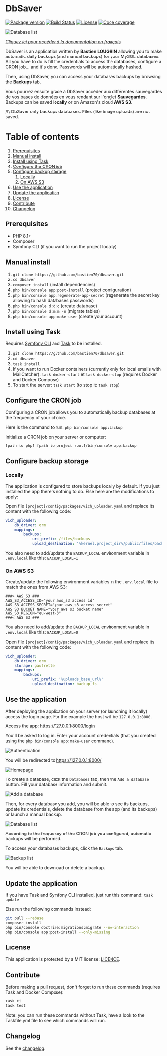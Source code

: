 # DbSaver

[![Package version](https://img.shields.io/github/v/release/bastien70/dbsaver.svg?style=flat-square)](https://github.com/bastien70/dbsaver/releases)
[![Build Status](https://img.shields.io/github/workflow/status/bastien70/dbsaver/Continuous%20Integration/main?style=flat-square)](https://github.com/bastien70/dbsaver/actions?query=workflow%3A"Continuous+Integration"+branch%3Amain)
[![License](https://img.shields.io/badge/license-MIT-red.svg?style=flat-square)](LICENSE)
[![Code coverage](https://img.shields.io/codecov/c/github/bastien70/dbsaver?style=flat-square)](https://codecov.io/gh/bastien70/dbsaver/branch/main)

![Database list](images/database-list-en.png?raw=true)

*[Cliquez ici pour accéder à la documentation en français](french.md)*

DbSaver is an application written by **Bastien LOUGHIN** allowing you to make automatic daily backups (and manual backups) for your MySQL databases.
All you have to do is fill the credentials to access the databases, configure a CRON job... and it's done.
Passwords will be automatically hashed.

Then, using DbSaver, you can access your databases backups by browsing the **Backups** tab.

Vous pourrez ensuite grâce à DbSaver accéder aux différentes sauvegardes de vos bases de données en vous rendant sur l'onglet **Sauvegardes**.
Backups can be saved **locally** or on Amazon's cloud **AWS S3**.

/!\ DbSaver only backups databases. Files (like image uploads) are not saved.

# Table of contents

1. [Prerequisites](#prerequisites)
1. [Manual install](#manual-install)
1. [Install using Task](#task-install)
1. [Configure the CRON job](#cron)
1. [Configure backup storage](#storage-config)
    1. [Locally](#local-storage)
    1. [On AWS S3](#aws-storage)
1. [Use the application](#use-app)
1. [Update the application](#update-app)
1. [License](#license)
1. [Contribute](#contribute)
1. [Changelog](#changelog)
    
    
## Prerequisites <a name="prerequisites"></a>

* PHP 8.1+
* Composer
* Symfony CLI (if you want to run the project locally)

## Manual install <a name="manual-install"></a>

1. `git clone https://github.com/bastien70/dbsaver.git`
1. `cd dbsaver`
1. `composer install` (install dependencies)
1. `php bin/console app:post-install` (project configuration)
1. `php bin/console app:regenerate-app-secret` (regenerate the secret key allowing to hash databases passwords)
1. `php bin/console d:d:c` (create database)
1. `php bin/console d:m:m -n` (migrate tables)
1. `php bin/console app:make-user` (create your account)

## Install using Task <a name="task-install"></a>

Requires [Symfony CLI](https://symfony.com/download) and [Task](https://taskfile.dev/) to be installed.

1. `git clone https://github.com/bastien70/dbsaver.git`
1. `cd dbsaver`
1. `task install`
1. If you want to run Docker containers (currently only for local emails with MailCatcher): `task docker-start` et `task docker-stop` (requires Docker and Docker Compose)
1. To start the server: `task start` (to stop it: `task stop`)

## Configure the CRON job <a name="cron"></a>

Configuring a CRON job allows you to automatically backup databases at the frequency of your choice.

Here is the command to run: `php bin/console app:backup`

Initialize a CRON job on your server or computer:

`[path to php] [path to project root]/bin/console app:backup`

## Configure backup storage <a name="storage-config"></a>

### Locally <a name="local-storage"></a>

The application is configured to store backups locally by default.
If you just installed the app there's nothing to do.
Else here are the modifications to apply:

Open file `[project]/config/packages/vich_uploader.yaml` and replace its content with the following code:

```yaml
vich_uploader:
    db_driver: orm
    mappings:
        backups:
            uri_prefix: /files/backups
            upload_destination: '%kernel.project_dir%/public/files/backups'
```

You also need to add/update the `BACKUP_LOCAL` environment variable in `.env.local` like this:
`BACKUP_LOCAL=1`

### On AWS S3 <a name="aws-storage"></a>

Create/update the following environment variables in the `.env.local` file to match the ones from AWS S3:

```
###> AWS_S3 ###
AWS_S3_ACCESS_ID="your aws_s3 access id"
AWS_S3_ACCESS_SECRET="your aws_s3 access secret"
AWS_S3_BUCKET_NAME="your aws_s3 bucket name"
AWS_S3_REGION="eu-west-3"
###< AWS S3 ###
```

You also need to add/update the `BACKUP_LOCAL` environment variable in `.env.local` like this:
`BACKUP_LOCAL=0`

Open file `[project]/config/packages/vich_uploader.yaml` and replace its content with the following code:

```yaml
vich_uploader:
    db_driver: orm
    storage: gaufrette
    mappings:
        backups:
            uri_prefix: '%uploads_base_url%'
            upload_destination: backup_fs
```

## Use the application <a name="use-app"></a>

After deploying the application on your server (or launching it locally) access the login page.
For the example the host will be `127.0.0.1:8000`.

Access the app: https://127.0.0.1:8000/login

You'll be asked to log in. Enter your account credentials (that you created using the `php bin/console app:make-user` command).

![Authentication](images/login-en.png?raw=true)

You will be redirected to https://127.0.0.1:8000/

![Homepage](images/home-en.png?raw=true)

To create a database, click the `Databases` tab, then the `Add a database` button.
Fill your database information and submit.

![Add a database](images/database-create-en.png?raw=true)

Then, for every database you add, you will be able to see its backups, update its credentials, delete the database from the app (and its backups) or launch a manual backup.

![Database list](images/database-list-en.png?raw=true)

According to the frequency of the CRON job you configured, automatic backups will be performed.

To access your databases backups, click the `Backups` tab.

![Backup list](images/backup-list-en.png?raw=true)

You will be able to download or delete a backup.

## Update the application <a name="update-app"></a>

If you have Task and Symfony CLI installed, just run this command: `task update`

Else run the following commands instead:

```bash
git pull --rebase
composer install
php bin/console doctrine:migrations:migrate --no-interaction
php bin/console app:post-install --only-missing
```

## License <a name="license"></a>

This application is protected by a MIT license: [LICENCE](../LICENSE).

## Contribute <a name="contribute"></a>

Before making a pull request, don't forget to run these commands (requires Task and Docker Compose):

```bash
task ci
task test
```

Note: you can run these commands without Task, have a look to the Taskfile.yml file to see which commands will run.

## Changelog <a name="changelog"></a>

See the [changelog](../CHANGELOG.md).
